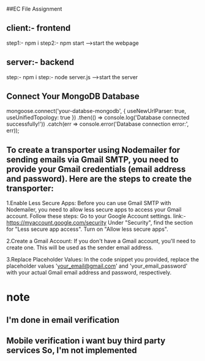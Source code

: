 ##EC File Assignment

## client:- frontend
step1:- npm i
step2:- npm start -->start the webpage

## server:- backend
step:- npm i 
step:- node server.js -->start the server

## Connect Your MongoDB Database

mongoose.connect('your-databse-mongodb', {
  useNewUrlParser: true,
  useUnifiedTopology: true
})
.then(() => console.log('Database connected successfully!'))
.catch(err => console.error('Database connection error:', err));

## To create a transporter using Nodemailer for sending emails via Gmail SMTP, you need to provide your Gmail credentials (email address and password). Here are the steps to create the transporter:

1.Enable Less Secure Apps: Before you can use Gmail SMTP with Nodemailer, you need to allow less secure apps to access your Gmail account. Follow these steps:
Go to your Google Account settings. link:- https://myaccount.google.com/security
Under "Security", find the section for "Less secure app access".
Turn on "Allow less secure apps".

2.Create a Gmail Account: If you don't have a Gmail account, you'll need to create one. This will be used as the sender email address.

3.Replace Placeholder Values: In the code snippet you provided, replace the placeholder values 'your_email@gmail.com' and 'your_email_password' with your actual Gmail email address and password, respectively.


# note
## I'm done in email verification 
## Mobile verification i want buy third party services So, I'm not implemented
